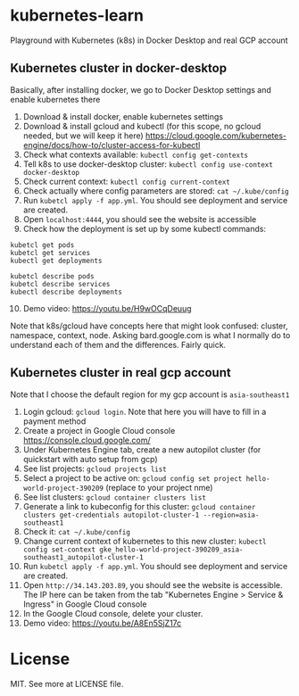 # kubernetes-learn
Playground with Kubernetes (k8s) in Docker Desktop and real GCP account

## Kubernetes cluster in docker-desktop
Basically, after installing docker, we go to Docker Desktop settings and enable kubernetes there

1. Download & install docker, enable kubernetes settings
2. Download & install gcloud and kubectl (for this scope, no gcloud needed, but we will keep it here)
https://cloud.google.com/kubernetes-engine/docs/how-to/cluster-access-for-kubectl
3. Check what contexts available: `kubectl config get-contexts`
4. Tell k8s to use docker-desktop cluster: `kubectl config use-context docker-desktop`
5. Check current context: `kubectl config current-context`
6. Check actually where config parameters are stored: `cat ~/.kube/config`
7. Run `kubetcl apply -f app.yml`. You should see deployment and service are created.
8. Open `localhost:4444`, you should see the website is accessible
9. Check how the deployment is set up by some kubectl commands: 
```
kubetcl get pods
kubetcl get services
kubectl get deployments

kubetcl describe pods
kubetcl describe services
kubectl describe deployments
```
10. Demo video: https://youtu.be/H9wOCqDeuug

Note that k8s/gcloud have concepts here that might look confused: cluster, namespace, context, node.
Asking bard.google.com is what I normally do to understand each of them and the differences. Fairly quick.


## Kubernetes cluster in real gcp account
Note that I choose the default region for my gcp account is `asia-southeast1`

1. Login gcloud: `gcloud login`. Note that here you will have to fill in a payment method
2. Create a project in Google Cloud console https://console.cloud.google.com/
3. Under Kubernetes Engine tab, create a new autopilot cluster (for quickstart with auto setup from gcp)
4. See list projects: `gcloud projects list`
5. Select a project to be active on: `gcloud config set project hello-world-project-390209` (replace to your project nme)
6. See list clusters: `gcloud container clusters list`
7. Generate a link to kubeconfig for this cluster: `gcloud container clusters get-credentials autopilot-cluster-1 --region=asia-southeast1`
8. Check it: `cat ~/.kube/config`
9. Change current context of kubernetes to this new cluster: `kubectl config set-context gke_hello-world-project-390209_asia-southeast1_autopilot-cluster-1`
10. Run `kubetcl apply -f app.yml`. You should see deployment and service are created.
11. Open `http://34.143.203.89`, you should see the website is accessible. The IP here can be taken from the tab "Kubernetes Engine > Service & Ingress" in Google Cloud console  
12. In the Google Cloud console, delete your cluster.
13. Demo video: https://youtu.be/A8En5SjZ17c

# License
MIT. See more at LICENSE file.
